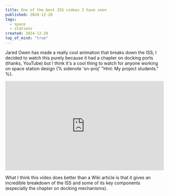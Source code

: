 ```yaml
---
title: One of the best ISS videos I have seen
published: 2024-12-20
tags:
  - space
  - stations
created: 2024-12-20
top_of_mind: "true"
---
```

Jared Owen has made a really cool animation that breaks down the ISS; I decided to watch this
purely because it had a chapter on docking ports (thanks, YouTube) but I think it's a cool
thing to watch for anyone working on space station design {% sidenote 'sn-proj' "Hint: My project students." %}.

<div style="position: relative; padding-bottom: 56.25%; height: 0; overflow: hidden; max-width: 100%;">
    <iframe style="position: absolute; top: 0; left: 0; width: 100%; height: 100%;" src="https://www.youtube.com/embed/FhKOuxhGlmI?si=mwZJzKQXjc_DhUdS" title="YouTube video player" frameborder="0" allow="accelerometer; autoplay; clipboard-write; encrypted-media; gyroscope; picture-in-picture; web-share" allowfullscreen></iframe>
</div>

What I think this video does better than a Wiki article is that it gives an incredible breakdown of
the ISS and some of its key components (especially the chapter on docking mechanisms).